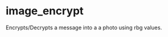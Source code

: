 # image_encrypt

<still early in process>
Encrypts/Decrypts a message into a a photo using rbg values.
